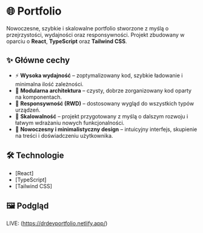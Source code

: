 # 🌐 Portfolio

Nowoczesne, szybkie i skalowalne portfolio stworzone z myślą o przejrzystości, wydajności oraz responsywności. Projekt zbudowany w oparciu o **React**, **TypeScript** oraz **Tailwind CSS**.

## ✨ Główne cechy

- ⚡ **Wysoka wydajność** – zoptymalizowany kod, szybkie ładowanie i minimalna ilość zależności.
- 🧩 **Modularna architektura** – czysty, dobrze zorganizowany kod oparty na komponentach.
- 📱 **Responsywność (RWD)** – dostosowany wygląd do wszystkich typów urządzeń.
- 🚀 **Skalowalność** – projekt przygotowany z myślą o dalszym rozwoju i łatwym wdrażaniu nowych funkcjonalności.
- 🎨 **Nowoczesny i minimalistyczny design** – intuicyjny interfejs, skupienie na treści i doświadczeniu użytkownika.

## 🛠️ Technologie

- [React]
- [TypeScript]
- [Tailwind CSS]

## 🖼️ Podgląd

LIVE: (https://drdevportfolio.netlify.app/)  




